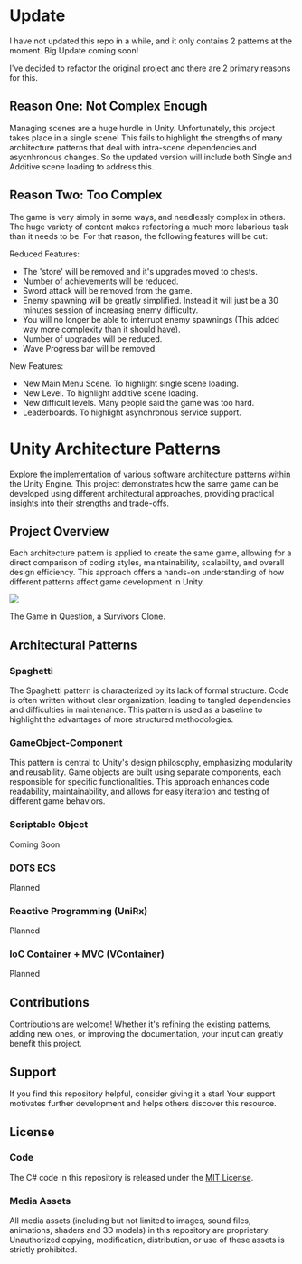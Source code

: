 # Update

I have not updated this repo in a while, and it only contains 2 patterns at the moment. Big Update coming soon!

I've decided to refactor the original project and there are 2 primary reasons for this.

## Reason One: Not Complex Enough

Managing scenes are a huge hurdle in Unity. Unfortunately, this project takes place in a single scene! This fails to highlight the strengths of many architecture patterns that deal with intra-scene dependencies and asycnhronous changes. So the updated version will include both Single and Additive scene loading to address this.

## Reason Two: Too Complex
The game is very simply in some ways, and needlessly complex in others. The huge variety of content makes refactoring a much more labarious task than it needs to be. For that reason, the following features will be cut:

Reduced Features:
- The 'store' will be removed and it's upgrades moved to chests.
- Number of achievements will be reduced.
- Sword attack will be removed from the game.
- Enemy spawning will be greatly simplified. Instead it will just be a 30 minutes session of increasing enemy difficulty.
- You will no longer be able to interrupt enemy spawnings (This added way more complexity than it should have).
- Number of upgrades will be reduced.
- Wave Progress bar will be removed.

New Features:
  - New Main Menu Scene. To highlight single scene loading.
  - New Level. To highlight additive scene loading.
  - New difficult levels. Many people said the game was too hard.
  - Leaderboards. To highlight asynchronous service support.

# Unity Architecture Patterns

Explore the implementation of various software architecture patterns within the Unity Engine. This project demonstrates how the same game can be developed using different architectural approaches, providing practical insights into their strengths and trade-offs.

## Project Overview

Each architecture pattern is applied to create the same game, allowing for a direct comparison of coding styles, maintainability, scalability, and overall design efficiency. This approach offers a hands-on understanding of how different patterns affect game development in Unity.

![](https://github.com/SimonNordon4/unity-architecture-patterns/blob/main/resources/game_snapshot.gif)

The Game in Question, a Survivors Clone.


## Architectural Patterns

### Spaghetti
The Spaghetti pattern is characterized by its lack of formal structure. Code is often written without clear organization, leading to tangled dependencies and difficulties in maintenance. This pattern is used as a baseline to highlight the advantages of more structured methodologies.

### GameObject-Component
This pattern is central to Unity's design philosophy, emphasizing modularity and reusability. Game objects are built using separate components, each responsible for specific functionalities. This approach enhances code readability, maintainability, and allows for easy iteration and testing of different game behaviors.

### Scriptable Object
Coming Soon

### DOTS ECS
Planned

### Reactive Programming (UniRx)
Planned

### IoC Container + MVC (VContainer)
Planned

## Contributions

Contributions are welcome! Whether it's refining the existing patterns, adding new ones, or improving the documentation, your input can greatly benefit this project.

## Support

If you find this repository helpful, consider giving it a star! Your support motivates further development and helps others discover this resource.

## License

### Code

The C# code in this repository is released under the [MIT License](https://opensource.org/licenses/MIT). 

### Media Assets

All media assets (including but not limited to images, sound files, animations, shaders and 3D models) in this repository are proprietary. Unauthorized copying, modification, distribution, or use of these assets is strictly prohibited.

